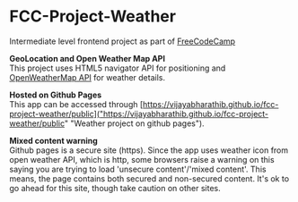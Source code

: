 # FCC-Project-Weather
Intermediate level frontend project as part of [FreeCodeCamp][fcc]

**GeoLocation and Open Weather Map API**  
This project uses HTML5 navigator API for positioning and [OpenWeatherMap API][weatherAPI] for weather details.  


**Hosted on Github Pages**  
This app can be accessed through [https://vijayabharathib.github.io/fcc-project-weather/public]("https://vijayabharathib.github.io/fcc-project-weather/public" "Weather project on github pages").  

**Mixed content warning**  
Github pages is a secure site (https). Since the app uses weather icon from open weather API, which is http, some browsers raise a warning on this saying you are trying to load 'unsecure content'/'mixed content'. This means, the page contains both secured and non-secured content. It's ok to go ahead for this site, though take caution on other sites.

[comment]: http://justfor.comments "Back reference to links"
[weatherAPI]: https://openweathermap.org/api
[fcc]: http://freecodecamp.com/ "free code camp site"
